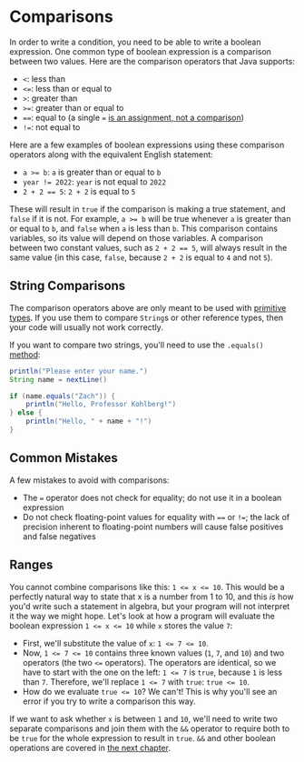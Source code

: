 # Comparisons

In order to write a condition, you need to be able to write a boolean
expression. One common type of boolean expression is a comparison between two
values. Here are the comparison operators that Java supports:
- `<`: less than
- `<=`: less than or equal to
- `>`: greater than
- `>=`: greater than or equal to
- `==`: equal to (a single `=`
[is an assignment, not a comparison](../variables/assignment.md))
- `!=`: not equal to

Here are a few examples of boolean expressions using these comparison operators
along with the equivalent English statement:
- `a >= b`: `a` is greater than or equal to `b`
- `year != 2022`: `year` is not equal to `2022`
- `2 + 2 == 5`: `2 + 2` is equal to `5`

These will result in `true` if the comparison is making a true statement, and
`false` if it is not. For example, `a >= b` will be true whenever `a` is greater
than or equal to `b`, and `false` when `a` is less than `b`. This comparison
contains variables, so its value will depend on those variables. A comparison
between two constant values, such as `2 + 2 == 5`, will always result in the
same value (in this case, `false`, because `2 + 2` is equal to `4` and not `5`).

## String Comparisons

The comparison operators above are only meant to be used with [primitive types](
../types/primitives.md). If you use them to compare `String`s or other reference
types, then your code will usually not work correctly.

If you want to compare two strings, you'll need to use the `.equals()` [method](
../quickstart/functions.md#methods):

```java
println("Please enter your name.")
String name = nextLine()

if (name.equals("Zach")) {
    println("Hello, Professor Kohlberg!")
} else {
    println("Hello, " + name + "!")
}
```

## Common Mistakes

A few mistakes to avoid with comparisons:
- The `=` operator does not check for equality; do not use it in a boolean
expression
- Do not check floating-point values for equality with `==` or `!=`; the lack of
precision inherent to floating-point numbers will cause false positives and
false negatives

## Ranges

You cannot combine comparisons like this: `1 <= x <= 10`.
This would be a perfectly natural way to state that x is a number from 1 to 10,
and this *is* how you'd write such a statement in algebra, but your program will
not interpret it the way we might hope. Let's look at how a program will
evaluate the boolean expression `1 <= x <= 10` while `x` stores the value `7`:
- First, we'll substitute the value of `x`: `1 <= 7 <= 10`.
- Now, `1 <= 7 <= 10` contains three known values (`1`, `7`, and `10`) and two
operators (the two `<=` operators). The operators are identical, so we have to
start with the one on the left: `1 <= 7` is `true`, because `1` is less than
`7`. Therefore, we'll replace `1 <= 7` with `true`: `true <= 10`.
- How do we evaluate `true <= 10`? We can't! This is why you'll see an error if
you try to write a comparison this way.

If we want to ask whether `x` is between `1` and `10`, we'll need to write two
separate comparisons and join them with the `&&` operator to require both to be
`true` for the whole expression to result in `true`. `&&` and other boolean
operations are covered in [the next chapter](../boolean.md).
